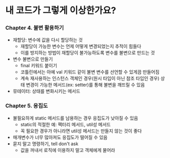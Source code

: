 # 내 코드가 그렇게 이상한가요?

### Chapter 4. 불변 활용하기

- 재할당: 변수에 값을 다시 할당하는 것
  - 재할당이 가능한 변수는 언제 어떻게 변경되었는지 추적이 힘들다
  - 이를 방지하는 방법이 재할당이 불가능하도록 변수를 불변으로 만드는 것
- 변수 불변으로 만들기
  - final 키워드 붙이기
  - 코틀린에서는 아예 val 키워드 같이 불변 변수를 선언할 수 있게끔 만들어짐
  - 계속 재사용하는 인스턴스 객체인 경우(원시 타입이 아닌 참조 타입인 경우) 상태 변경이 가능한 메서드(ex: setter)를 통해 불변을 깨뜨릴 수 있음
- 뮤테이터: 상태를 변화시키는 메서드

### Chapter 5. 응집도

- 불필요하게 static 메서드를 남용하는 경우 응집도가 낮아질 수 있음
  - static의 적절한 예: 팩터리 메서드, util성 메서드
  - 꼭 필요한 경우가 아니라면 util성 메서드는 만들지 않는 것이 좋다
- 매개변수가 너무 많아져도 응집도가 떨어질 수 있음
- 묻지 말고 명령하기, tell don't ask
  - 값을 꺼내서 로직에 이용하지 말고 객체에게 물어라
